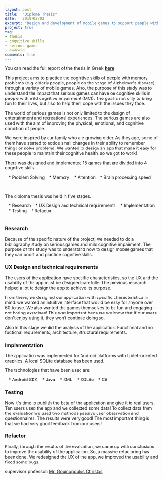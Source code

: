 ```yaml
---
layout: post
title:  "Diploma Thesis"
date:   2019/02/02
excerpt: "Design and development of mobile games to support people with memory problems"
project: true
tag:
- thesis
- cognitive skills
- serious games
- android
comments: true
---
```


You can read the full report of the thesis in Greek  **[here](https://drive.google.com/file/d/1pqMQRbw9K097PA07t6QHAkgKIJYU_Ji2/view?usp=sharing)**

This project aims to practice the cognitive skills of people with memory problems (e.g. elderly people, people on the verge of Alzheimer's disease) through a variety of mobile games.
Also, the purpose of this study was to understand the impact that serious games can have on cognitive skills in people with mild cognitive impairment (MCI). The goal is not only to bring fun to their lives, but also to help them cope with the issues they face.

The world of serious games is not only limited to the design of entertainment and recreational experiences. The serious games are also used with the aim of improving the physical, emotional, and cognitive condition of people.

We were inspired by our family who are growing older. As they age, some of them have started to notice small changes in their ability to remember things or solve problems. We wanted to design an app that made it easy for these people to maintain their cognitive health, so we got to work!

There was designed and implemented 15 games that are divided into 4 cognitive skills 

  &nbsp;&nbsp; * Problem Solving 
  &nbsp;&nbsp; * Memory 
  &nbsp;&nbsp; * Attention 
  &nbsp;&nbsp; * Brain processing speed 

<br>

The diploma thesis was held in five stages.

   &nbsp;&nbsp; * Research 
   &nbsp;&nbsp; * UX Design and technical requirements 
   &nbsp;&nbsp; * Implementation 
   &nbsp;&nbsp; * Testing 
   &nbsp;&nbsp; * Refactor 
<br><br>
### Research 

Because of the specific nature of the project, we needed to do a bibliography study on serious games and mild cognitive impairment. 
The purpose of the study was to understand how to design mobile games that they can boost and practice cognitive skills.

### UX Design and technical requirements 

The users of the application have specific characteristics, so the UX and the usability of the app must be designed carefully. The previous research helped a lot to design the app to achieve its purpose.

From there, we designed our application with specific characteristics in mind: we wanted an intuitive interface that would be easy for anyone over 60 to use. We also wanted the games themselves to be fun and engaging—not boring exercises! This was important because we know that if our users don't enjoy using it, they won't continue doing so.
 
Also  In this stage we did the analysis of the application. Functional and no fuctional requirements,  architecture, structural requirements.


### Implementation 

The application was implemented for Android platforms with tablet-oriented graphics.
A local SQLite database has been used.

The technologies that have been used are:

   &nbsp;&nbsp; * Android SDK
   &nbsp;&nbsp; * Java
   &nbsp;&nbsp; * XML
   &nbsp;&nbsp; * SQLite
   &nbsp;&nbsp; * Git


### Testing

Now it's time to publish the beta of the application and give it to real users.
Ten users used the app and we collected some data!
To collect data from the evaluation we used two methods passive user observation and questionnaires.
The results were very good! The most important thing is that we had very good feedback from our users! 

### Refactor

Finally, through the results of the evaluation, we came up with conclusions to improve the usability of the application.
So, a massive refactoring has been done.
We redesigned the UX of the app, we improved the usability and fixed some bugs.

supervisor professor: [Mr. Goumopoulos Christos](https://scholar.google.gr/citations?user=5C9JHkUAAAAJ)
